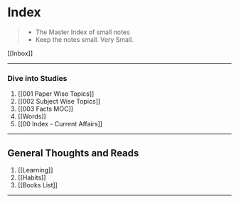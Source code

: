 # Index

> - The Master Index of small notes
> - Keep the notes small. Very Small.

[[Inbox]]

---

### Dive into Studies 
1. [[001 Paper Wise Topics]] 
2. [[002 Subject Wise Topics]]
3. [[003 Facts MOC]]
4. [[Words]] 
5. [[00 Index - Current Affairs]]

---

## General Thoughts and Reads
1. [[Learning]]
2. [[Habits]]
3. [[Books List]]

---
	